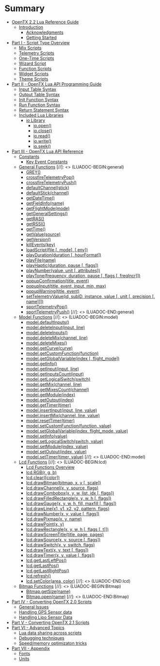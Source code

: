 # Summary

* [OpenTX 2.2 Lua Reference Guide](README.md)
   * [Introduction](introduction.md)
       * [Acknowledgments](acknowledgments.md)
       * [Getting Started](getting_started.md)
* [Part I - Script Type Overview](part_i_-_script_type_overview.md)
   * [Mix Scripts](mix.md)
   * [Telemetry Scripts](telemetry.md)
   * [One-Time Scripts](one-time_scripts.md)
   * [Wizard Script](wizard.md)
   * [Function Scripts](function_scripts.md)
   * [Widget Scripts](widget_scripts.md)
   * [Theme Scripts](theme_scripts.md)
* [Part II - OpenTX Lua API Programming Guide](part_ii_-_opentx_lua_api_programming_guide.md)
   * [Input Table Syntax](input_table_syntax.md)
   * [Output Table Syntax](output_table_syntax.md)
   * [Init Function Syntax](init_function_syntax.md)
   * [Run Function Syntax](run_function_syntax.md)
   * [Return Statement Syntax](return_statement_syntax.md)
   * [Included Lua Libraries](included_lua_libraries.md)
       * [io Library](lib/io.md)
           * [io.open()](lib/io_open.md)
           * [io.close()](lib/io_close.md)
           * [io.read()](lib/io_read.md)
           * [io.write()](lib/io_write.md)
           * [io.seek()](lib/io_seek.md)
* [Part III - OpenTX Lua API Reference](part_iii_-_opentx_lua_api_reference.md)
   * [Constants](constants.md)
       * [Key Event Constants](key_events.md)
   * [General Functions](general/general_functions.md) [//]: <> (LUADOC-BEGIN:general)
      * [GREY()](general/GREY.md)
      * [crossfireTelemetryPop()](general/crossfireTelemetryPop.md)
      * [crossfireTelemetryPush()](general/crossfireTelemetryPush.md)
      * [defaultChannel(stick)](general/defaultChannel.md)
      * [defaultStick(channel)](general/defaultStick.md)
      * [getDateTime()](general/getDateTime.md)
      * [getFieldInfo(name)](general/getFieldInfo.md)
      * [getFlightMode(mode)](general/getFlightMode.md)
      * [getGeneralSettings()](general/getGeneralSettings.md)
      * [getRAS()](general/getRAS.md)
      * [getRSSI()](general/getRSSI.md)
      * [getTime()](general/getTime.md)
      * [getValue(source)](general/getValue.md)
      * [getVersion()](general/getVersion.md)
      * [killEvents(key)](general/killEvents.md)
      * [loadScript(file [, mode], [,env])](general/loadScript.md)
      * [playDuration(duration [, hourFormat])](general/playDuration.md)
      * [playFile(name)](general/playFile.md)
      * [playHaptic(duration, pause [, flags])](general/playHaptic.md)
      * [playNumber(value, unit [, attributes])](general/playNumber.md)
      * [playTone(frequency, duration, pause [, flags [, freqIncr]])](general/playTone.md)
      * [popupConfirmation(title, event)](general/popupConfirmation.md)
      * [popupInput(title, event, input, min, max)](general/popupInput.md)
      * [popupWarning(title, event)](general/popupWarning.md)
      * [setTelemetryValue(id, subID, instance, value [, unit [, precision [, name]]])](general/setTelemetryValue.md)
      * [sportTelemetryPop()](general/sportTelemetryPop.md)
      * [sportTelemetryPush()](general/sportTelemetryPush.md) [//]: <> (LUADOC-END:general)
   * [Model Functions](model/model_functions.md) [//]: <> (LUADOC-BEGIN:model)
      * [model.defaultInputs()](model/defaultInputs.md)
      * [model.deleteInput(input, line)](model/deleteInput.md)
      * [model.deleteInputs()](model/deleteInputs.md)
      * [model.deleteMix(channel, line)](model/deleteMix.md)
      * [model.deleteMixes()](model/deleteMixes.md)
      * [model.getCurve(curve)](model/getCurve.md)
      * [model.getCustomFunction(function)](model/getCustomFunction.md)
      * [model.getGlobalVariable(index [, flight_mode])](model/getGlobalVariable.md)
      * [model.getInfo()](model/getInfo.md)
      * [model.getInput(input, line)](model/getInput.md)
      * [model.getInputsCount(input)](model/getInputsCount.md)
      * [model.getLogicalSwitch(switch)](model/getLogicalSwitch.md)
      * [model.getMix(channel, line)](model/getMix.md)
      * [model.getMixesCount(channel)](model/getMixesCount.md)
      * [model.getModule(index)](model/getModule.md)
      * [model.getOutput(index)](model/getOutput.md)
      * [model.getTimer(timer)](model/getTimer.md)
      * [model.insertInput(input, line, value)](model/insertInput.md)
      * [model.insertMix(channel, line, value)](model/insertMix.md)
      * [model.resetTimer(timer)](model/resetTimer.md)
      * [model.setCustomFunction(function, value)](model/setCustomFunction.md)
      * [model.setGlobalVariable(index, flight_mode, value)](model/setGlobalVariable.md)
      * [model.setInfo(value)](model/setInfo.md)
      * [model.setLogicalSwitch(switch, value)](model/setLogicalSwitch.md)
      * [model.setModule(index, value)](model/setModule.md)
      * [model.setOutput(index, value)](model/setOutput.md)
      * [model.setTimer(timer, value)](model/setTimer.md) [//]: <> (LUADOC-END:model)
   * [Lcd Functions](lcd/lcd_functions.md) [//]: <> (LUADOC-BEGIN:lcd)
      * [Lcd Functions Overview](lcd/lcd_functions-overview.md)
      * [lcd.RGB(r, g, b)](lcd/RGB.md)
      * [lcd.clear([color])](lcd/clear.md)
      * [lcd.drawBitmap(bitmap, x, y [, scale])](lcd/drawBitmap.md)
      * [lcd.drawChannel(x, y, source, flags)](lcd/drawChannel.md)
      * [lcd.drawCombobox(x, y, w, list, idx [, flags])](lcd/drawCombobox.md)
      * [lcd.drawFilledRectangle(x, y, w, h [, flags])](lcd/drawFilledRectangle.md)
      * [lcd.drawGauge(x, y, w, h, fill, maxfill [, flags])](lcd/drawGauge.md)
      * [lcd.drawLine(x1, y1, x2, y2, pattern, flags)](lcd/drawLine.md)
      * [lcd.drawNumber(x, y, value [, flags])](lcd/drawNumber.md)
      * [lcd.drawPixmap(x, y, name)](lcd/drawPixmap.md)
      * [lcd.drawPoint(x, y)](lcd/drawPoint.md)
      * [lcd.drawRectangle(x, y, w, h [, flags [, t]])](lcd/drawRectangle.md)
      * [lcd.drawScreenTitle(title, page, pages)](lcd/drawScreenTitle.md)
      * [lcd.drawSource(x, y, source [, flags])](lcd/drawSource.md)
      * [lcd.drawSwitch(x, y, switch, flags)](lcd/drawSwitch.md)
      * [lcd.drawText(x, y, text [, flags])](lcd/drawText.md)
      * [lcd.drawTimer(x, y, value [, flags])](lcd/drawTimer.md)
      * [lcd.getLastLeftPos()](lcd/getLastLeftPos.md)
      * [lcd.getLastPos()](lcd/getLastPos.md)
      * [lcd.getLastRightPos()](lcd/getLastRightPos.md)
      * [lcd.refresh()](lcd/refresh.md)
      * [lcd.setColor(area, color)](lcd/setColor.md) [//]: <> (LUADOC-END:lcd)
   * [Bitmap Functions](Bitmap/Bitmap_functions.md) [//]: <> (LUADOC-BEGIN:Bitmap)
      * [Bitmap.getSize(name)](Bitmap/getSize.md)
      * [Bitmap.open(name)](Bitmap/open.md) [//]: <> (LUADOC-END:Bitmap)
* [Part IV - Converting OpenTX 2.0 Scripts](part_iv_-_converting_opentx_20_scripts.md)
   * [General Issues](known_issues.md)
   * [Handling GPS Sensor data](handling_gps_sensor_data.md)
   * [Handling Lipo Sensor Data](handling_lipo_sensor_data.md)
* [Part V - Converting OpenTX 2.1 Scripts](part_v_-_converting_opentx_21_scripts.md)
* [Part VI - Advanced Topics](part_vi_-_advanced_topics.md)
   * [Lua data sharing across scripts](lua_data_sharing_across_scripts.md)
   * [Debugging techniques](debugging_techniques.md)
   * [Speed/memory optimizaton tricks](optimization_tricks.md)
* [Part VII - Appendix](part_vii_-_appendix.md)
   * [Fonts](appendix/fonts.md)
   * [Units](appendix/units.md)
